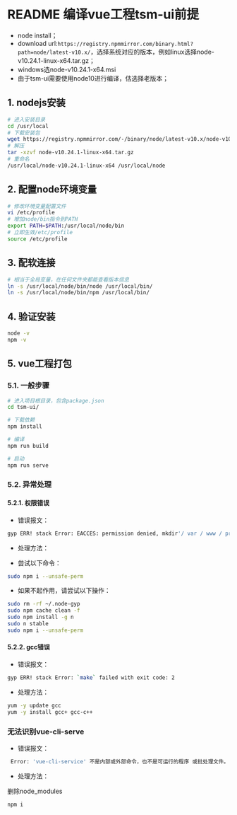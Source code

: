 # README 编译vue工程tsm-ui前提

- node install；
- download url:`https://registry.npmmirror.com/binary.html?path=node/latest-v10.x/`，选择系统对应的版本，例如linux选择node-v10.24.1-linux-x64.tar.gz；
- windows选node-v10.24.1-x64.msi
- 由于tsm-ui需要使用node10进行编译，估选择老版本；

## 1. nodejs安装

```sh
# 进入安装目录
cd /usr/local
# 下载安装包
wget https://registry.npmmirror.com/-/binary/node/latest-v10.x/node-v10.24.1-linux-x64.tar.gz
# 解压
tar -xzvf node-v10.24.1-linux-x64.tar.gz
# 重命名
/usr/local/node-v10.24.1-linux-x64 /usr/local/node
```

## 2. 配置node环境变量

```sh
# 修改环境变量配置文件
vi /etc/profile
# 增加node/bin指令到PATH
export PATH=$PATH:/usr/local/node/bin
# 立即生效/etc/profile
source /etc/profile
```

## 3. 配软连接

```sh
# 相当于全局变量，在任何文件夹都能查看版本信息
ln -s /usr/local/node/bin/node /usr/local/bin/
ln -s /usr/local/node/bin/npm /usr/local/bin/
```

## 4. 验证安装

```sh
node -v
npm -v
```

## 5. vue工程打包

### 5.1. 一般步骤

```sh
# 进入项目根目录，包含package.json
cd tsm-ui/

# 下载依赖
npm install

# 编译
npm run build

# 启动
npm run serve
```

### 5.2. 异常处理

#### 5.2.1. 权限错误

- 错误报文：

```sh
gyp ERR! stack Error: EACCES: permission denied, mkdir'/ var / www / project_name / node_modules / node-sass / build'
```

- 处理方法：

- 尝试以下命令：

```sh
sudo npm i --unsafe-perm
```

- 如果不起作用，请尝试以下操作：

```sh
sudo rm -rf ~/.node-gyp
sudo npm cache clean -f
sudo npm install -g n
sudo n stable
sudo npm i --unsafe-perm
```

#### 5.2.2. gcc错误

- 错误报文：

```sh
gyp ERR! stack Error: `make` failed with exit code: 2
```

- 处理方法：

```sh
yum -y update gcc
yum -y install gcc+ gcc-c++
```

### 无法识别vue-cli-serve

- 错误报文：

```sh
 Error: 'vue-cli-service' 不是内部或外部命令，也不是可运行的程序 或批处理文件。
```

- 处理方法：

删除node_modules

```sh
npm i
```
